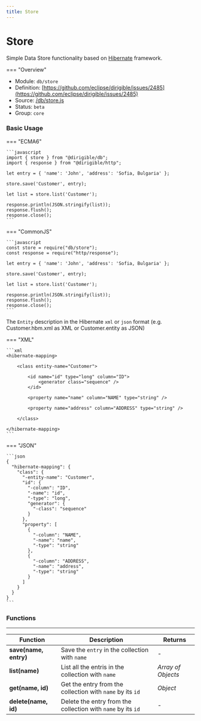 ```yaml
---
title: Store
---
```


Store
===

Simple Data Store functionality based on [Hibernate](https://hibernate.org/) framework.

=== "Overview"
- Module: `db/store`
- Definition: [https://github.com/eclipse/dirigible/issues/2485](https://github.com/eclipse/dirigible/issues/2485)
- Source: [/db/store.js](https://github.com/eclipse/dirigible/blob/master/components/api-database/src/main/resources/META-INF/dirigible/db/store.js)
- Status: `beta`
- Group: `core`


### Basic Usage

=== "ECMA6"

    ```javascript
    import { store } from "@dirigible/db";
    import { response } from "@dirigible/http";

    let entry = { 'name': 'John', 'address': 'Sofia, Bulgaria' };

    store.save('Customer', entry);

    let list = store.list('Customer');

    response.println(JSON.stringify(list));
    response.flush();
    response.close();
    ```

=== "CommonJS"

    ```javascript
    const store = require("db/store");
    const response = require("http/response");

    let entry = { 'name': 'John', 'address': 'Sofia, Bulgaria' };

    store.save('Customer', entry);

    let list = store.list('Customer');

    response.println(JSON.stringify(list));
    response.flush();
    response.close();
    ```

The `Entity` description in the Hibernate `xml` or `json` format (e.g. Customer.hbm.xml as XML or Customer.entity as JSON)

=== "XML"

    ```xml
    <hibernate-mapping>

        <class entity-name="Customer">

            <id name="id" type="long" column="ID">
                <generator class="sequence" />
            </id>

            <property name="name" column="NAME" type="string" />

            <property name="address" column="ADDRESS" type="string" />

        </class>

    </hibernate-mapping>
    ```
    
=== "JSON"

    ```json
    {
      "hibernate-mapping": {
        "class": {
          "-entity-name": "Customer",
          "id": {
            "-column": "ID",
            "-name": "id",
            "-type": "long",
            "generator": {
              "-class": "sequence"
            }
          },
          "property": [
            {
              "-column": "NAME",
              "-name": "name",
              "-type": "string"
            },
            {
              "-column": "ADDRESS",
              "-name": "address",
              "-type": "string"
            }
          ]
        }
      }
    }
    ```
    



### Functions

---

Function     | Description | Returns
------------ | ----------- | --------
**save(name, entry)**   | Save the `entry` in the collection with `name` | *-*
**list(name)**   | List all the entris in the collection with `name` | *Array of Objects*
**get(name, id)**   | Get the entry from the collection with `name` by its `id` | *Object*
**delete(name, id)**   | Delete the entry from the collection with `name` by its `id` | *-*

